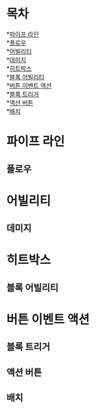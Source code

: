 ```
```
# 목차
*[파이프 라인](#파이프-라인)   
  *[플로우](#)   
*[어빌리티](#)   
  *[데미지](#)   
*[히트박스](#)   
  *[블록 어빌리티](#)   
*[버튼 이벤트 액션](#)   
  *[블록 트리거](#)   
  *[액션 버튼](#)   
  *[배치](#)   

# 파이프 라인
  ## 플로우
# 어빌리티
  ## 데미지
# 히트박스
  ## 블록 어빌리티
# 버튼 이벤트 액션
  ## 블록 트리거
  ## 액션 버튼
  ## 배치
